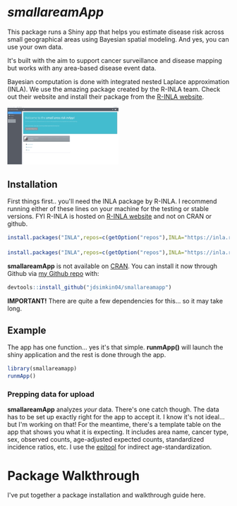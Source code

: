 # *smallareamApp*

<!-- badges: start -->

<!-- badges: end -->

This package runs a Shiny app that helps you estimate disease risk across small geographical areas using Bayesian spatial modeling. And yes, you can use your own data.

It's built with the aim to support cancer surveillance and disease mapping but works with any area-based disease event data.

Bayesian computation is done with integrated nested Laplace approximation (INLA). We use the amazing package created by the R-INLA team. Check out their website and install their package from the [R-INLA website](https://www.r-inla.org/).

<img src="https://github.com/jdsimkin04/smallareamapp/blob/main/app_demo.gif" width="50%"/>

## Installation

First things first.. you'll need the INLA package by R-INLA. I recommend running either of these lines on your machine for the testing or stable versions. FYI R-INLA is hosted on [R-INLA website](https://www.r-inla.org/) and not on CRAN or github.

``` r
install.packages("INLA",repos=c(getOption("repos"),INLA="https://inla.r-inla-download.org/R/stable"), dep=TRUE)

install.packages("INLA",repos=c(getOption("repos"),INLA="https://inla.r-inla-download.org/R/testing"), dep=TRUE)
```

**smallareamApp** is not available on [CRAN](https://cran.r-project.org/). You can install it now through Github via [my Github repo](https://github.com/jdsimkin04/smallareamapp) with:

``` r
devtools::install_github("jdsimkin04/smallareamapp")
```

**IMPORTANT!** There are quite a few dependencies for this... so it may take long.

## Example

The app has one function... yes it's that simple. **runmApp()** will launch the shiny application and the rest is done through the app.

``` r
library(smallareamapp)
runmApp()
```

### Prepping data for upload

**smallareamApp** analyzes *your* data. There's one catch though. The data has to be set up exactly right for the app to accept it. I know it's not ideal... but I'm working on that! For the meantime, there's a template table on the app that shows you what it is expecting. It includes area name, cancer type, sex, observed counts, age-adjusted expected counts, standardized incidence ratios, etc. I use the [epitool](shttps://cran.r-project.org/web/packages/epitools/epitools.pdfpackage) for indirect age-standardization.

# Package Walkthrough

I've put together a package installation and walkthrough guide here.
